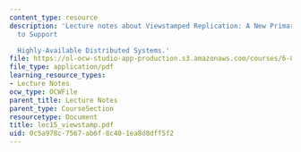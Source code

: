 ```yaml
---
content_type: resource
description: 'Lecture notes about Viewstamped Replication: A New Primary Copy Method
  to Support

  Highly-Available Distributed Systems.'
file: https://ol-ocw-studio-app-production.s3.amazonaws.com/courses/6-824-distributed-computer-systems-engineering-spring-2006/0c5a978c7567ab6f8c401ea8d8dff5f2_lec15_viewstamp.pdf
file_type: application/pdf
learning_resource_types:
- Lecture Notes
ocw_type: OCWFile
parent_title: Lecture Notes
parent_type: CourseSection
resourcetype: Document
title: lec15_viewstamp.pdf
uid: 0c5a978c-7567-ab6f-8c40-1ea8d8dff5f2
---
```

